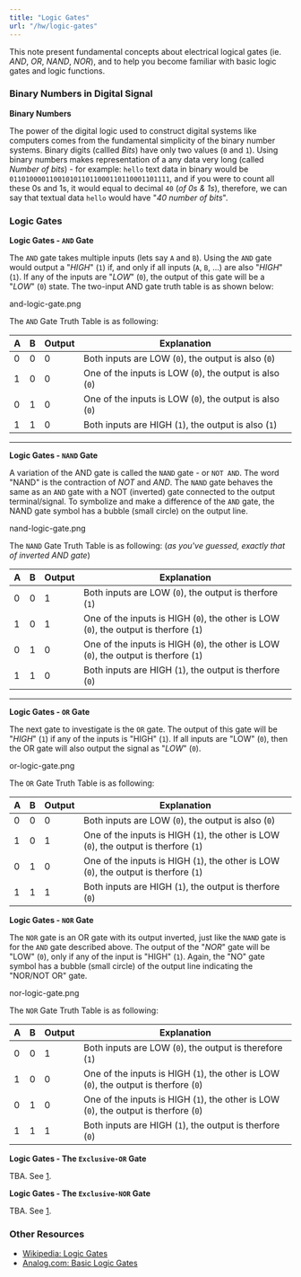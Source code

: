 ```yaml
---
title: "Logic Gates"
url: "/hw/logic-gates"
---
```


This note present fundamental concepts about electrical logical gates (ie. *AND*, *OR*, *NAND*, *NOR*), and to help you become familiar with basic logic gates and logic functions.

### Binary Numbers in Digital Signal

**Binary Numbers**

The power of the digital logic used to construct digital systems like computers comes from the fundamental simplicity of the binary number systems. Binary digits (callled *Bits*) have only two values (`0` and `1`). Using binary numbers makes representation of a any data very long (called *Number of bits*) - for example: `hello` text data in binary would be `0110100001100101011011000110110001101111`, and if you were to count all these 0s and 1s, it would equal to decimal `40` (*of 0s & 1s*), therefore, we can say that textual data `hello` would have "*40 number of bits*". 

### Logic Gates

**Logic Gates - `AND` Gate**

The `AND` gate takes multiple inputs (lets say `A` and `B`). Using the `AND` gate would output a "*HIGH*" (`1`) if, and only if all inputs (`A`, `B`, ...) are also "*HIGH*" (`1`). If any of the inputs are "*LOW*" (`0`), the output of this gate will be a "*LOW*" (`0`) state. The two-input AND gate truth table is as shown below:

and-logic-gate.png

The `AND` Gate Truth Table is as following:

|A|B|Output|Explanation|
|-|-|------|-----------|
|0|0|0|Both inputs are LOW (`0`), the output is also (`0`)|
|1|0|0|One of the inputs is LOW (`0`), the output is also (`0`)|
|0|1|0|One of the inputs is LOW (`0`), the output is also (`0`)|
|1|1|0|Both inputs are HIGH (`1`), the output is also (`1`)|

---

**Logic Gates - `NAND` Gate**

A variation of the AND gate is called the `NAND` gate - or `NOT AND`. The word "NAND" is the contraction of *NOT* and *AND*. The `NAND` gate behaves the same as an `AND` gate with a NOT (inverted) gate connected to the output terminal/signal. To symbolize and make a difference of the `AND` gate, the NAND gate symbol has a bubble (small circle) on the output line. 

nand-logic-gate.png

The `NAND` Gate Truth Table is as following: (*as you've guessed, exactly that of inverted AND gate*)

|A|B|Output|Explanation|
|-|-|------|-----------|
|0|0|1|Both inputs are LOW (`0`), the output is therfore (`1`)|
|1|0|1|One of the inputs is HIGH (`0`), the other is LOW (`0`), the output is therfore (`1`)|
|0|1|0|One of the inputs is HIGH (`0`), the other is LOW (`0`), the output is therfore (`1`)|
|1|1|0|Both inputs are HIGH (`1`), the output is therfore (`0`)|

---

**Logic Gates - `OR` Gate**

The next gate to investigate is the `OR` gate. The output of this gate will be "*HIGH*" (`1`) if any of the inputs is "HIGH" (`1`). If all inputs are "LOW" (`0`), then the OR gate will also output the signal as "*LOW*" (`0`).

or-logic-gate.png

The `OR` Gate Truth Table is as following:

|A|B|Output|Explanation|
|-|-|------|-----------|
|0|0|0|Both inputs are LOW (`0`), the output is also (`0`)|
|1|0|1|One of the inputs is HIGH (`1`), the other is LOW (`0`), the output is therfore (`1`)|
|0|1|0|One of the inputs is HIGH (`1`), the other is LOW (`0`), the output is therfore (`1`)|
|1|1|1|Both inputs are HIGH (`1`), the output is therfore (`0`)|

**Logic Gates - `NOR` Gate**

The `NOR` gate is an OR gate with its output inverted, just like the `NAND` gate is for the `AND` gate described above. The output of the "*NOR*" gate will be "LOW" (`0`), only if any of the input is "HIGH" (`1`). Again, the "NO" gate symbol has a bubble (small circle) of the output line indicating the "NOR/NOT OR" gate. 

nor-logic-gate.png

The `NOR` Gate Truth Table is as following:

|A|B|Output|Explanation|
|-|-|------|-----------|
|0|0|1|Both inputs are LOW (`0`), the output is therefore (`1`)|
|1|0|0|One of the inputs is HIGH (`1`), the other is LOW (`0`), the output is therfore (`0`)|
|0|1|0|One of the inputs is HIGH (`1`), the other is LOW (`0`), the output is therfore (`0`)|
|1|1|1|Both inputs are HIGH (`1`), the output is therfore (`0`)|

**Logic Gates - The `Exclusive-OR` Gate**

TBA. See [1](https://wiki.analog.com/university/courses/alm1k/intro/basic-logic-gates-1).

**Logic Gates - The `Exclusive-NOR` Gate**

TBA. See [1](https://wiki.analog.com/university/courses/alm1k/intro/basic-logic-gates-1).

### Other Resources

- [Wikipedia: Logic Gates](https://en.wikipedia.org/wiki/Logic_gate)
- [Analog.com: Basic Logic Gates](https://wiki.analog.com/university/courses/alm1k/intro/basic-logic-gates-1)